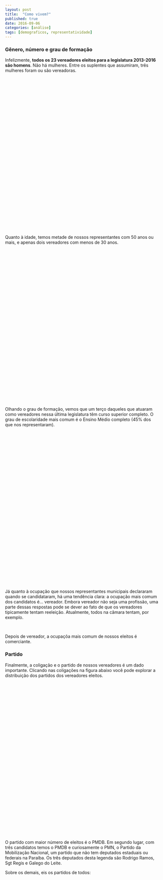 ```yaml
---
layout: post
title:  "Como vivem?"
published: true
date: 2016-09-06
categories: [análise]
tags: [demograficos, representatividade]
---
```










### Gênero, número e grau de formação

Infelizmente, **todos os 23 vereadores eleitos para a legislatura 2013-2016 são homens**. Não há mulheres. Entre os suplentes que assumiram, três mulheres foram ou são vereadoras. 

<!--html_preserve--><div id="htmlwidget-293" style="width:100%;height:500px;" class="highchart html-widget"></div>
<script type="application/json" data-for="htmlwidget-293">{"x":{"hc_opts":{"title":{"text":"Vereadores eleitos e suplentes por gênero"},"yAxis":{"title":"","type":"linear"},"credits":{"enabled":false},"exporting":{"enabled":false},"plotOptions":{"series":{"turboThreshold":0,"showInLegend":true,"marker":{"enabled":true}},"scatter":{"marker":{"symbol":"circle"}},"bubble":{"minSize":5,"maxSize":25},"treemap":{"layoutAlgorithm":"squarified"}},"series":[{"name":"Feminino","type":"column","data":[{"eleito":"Eleito","sexo":"Feminino","n":0,"y":0,"name":"Eleito"},{"eleito":"Suplente","sexo":"Feminino","n":3,"y":3,"name":"Suplente"}]},{"name":"Masculino","type":"column","data":[{"eleito":"Eleito","sexo":"Masculino","n":23,"y":23,"name":"Eleito"},{"eleito":"Suplente","sexo":"Masculino","n":10,"y":10,"name":"Suplente"}]}],"xAxis":{"type":"category","title":""}},"theme":{"chart":{"backgroundColor":"transparent"}},"conf_opts":{"global":{"Date":null,"VMLRadialGradientURL":"http =//code.highcharts.com/list(version)/gfx/vml-radial-gradient.png","canvasToolsURL":"http =//code.highcharts.com/list(version)/modules/canvas-tools.js","getTimezoneOffset":null,"timezoneOffset":0,"useUTC":true},"lang":{"contextButtonTitle":"Chart context menu","decimalPoint":".","downloadJPEG":"Download JPEG image","downloadPDF":"Download PDF document","downloadPNG":"Download PNG image","downloadSVG":"Download SVG vector image","drillUpText":"Back to {series.name}","invalidDate":null,"loading":"Loading...","months":["January","February","March","April","May","June","July","August","September","October","November","December"],"noData":"No data to display","numericSymbols":["k","M","G","T","P","E"],"printChart":"Print chart","resetZoom":"Reset zoom","resetZoomTitle":"Reset zoom level 1:1","shortMonths":["Jan","Feb","Mar","Apr","May","Jun","Jul","Aug","Sep","Oct","Nov","Dec"],"thousandsSep":" ","weekdays":["Sunday","Monday","Tuesday","Wednesday","Thursday","Friday","Saturday"]}},"type":"chart","fonts":[],"debug":false},"evals":[],"jsHooks":[]}</script><!--/html_preserve-->

Quanto à idade, temos metade de nossos representantes com 50 anos ou mais, e apenas dois vereadores com menos de 30 anos.

<!--html_preserve--><div id="htmlwidget-7017" style="width:100%;height:500px;" class="highchart html-widget"></div>
<script type="application/json" data-for="htmlwidget-7017">{"x":{"hc_opts":{"title":{"text":"Idade de nossos representantes"},"yAxis":{"title":"Quantidade nessa faixa"},"credits":{"enabled":false},"exporting":{"enabled":false},"plotOptions":{"series":{"turboThreshold":0}},"chart":{"zoomType":"x"},"tooltip":{"formatter":"function() { return  this.point.name + '<br/>' + this.y; }"},"series":[{"data":[{"x":25,"y":2,"name":"(20, 30]"},{"x":35,"y":7,"name":"(30, 40]"},{"x":45,"y":11,"name":"(40, 50]"},{"x":55,"y":8,"name":"(50, 60]"},{"x":65,"y":7,"name":"(60, 70]"},{"x":75,"y":0,"name":"(70, 80]"},{"x":85,"y":1,"name":"(80, 90]"}],"type":"column","pointRange":10,"groupPadding":0,"pointPadding":0,"borderWidth":0,"color":"#B71C1C","name":"Idade"}],"xAxis":{"title":"Faixa etária"}},"theme":{"chart":{"backgroundColor":"transparent"}},"conf_opts":{"global":{"Date":null,"VMLRadialGradientURL":"http =//code.highcharts.com/list(version)/gfx/vml-radial-gradient.png","canvasToolsURL":"http =//code.highcharts.com/list(version)/modules/canvas-tools.js","getTimezoneOffset":null,"timezoneOffset":0,"useUTC":true},"lang":{"contextButtonTitle":"Chart context menu","decimalPoint":".","downloadJPEG":"Download JPEG image","downloadPDF":"Download PDF document","downloadPNG":"Download PNG image","downloadSVG":"Download SVG vector image","drillUpText":"Back to {series.name}","invalidDate":null,"loading":"Loading...","months":["January","February","March","April","May","June","July","August","September","October","November","December"],"noData":"No data to display","numericSymbols":["k","M","G","T","P","E"],"printChart":"Print chart","resetZoom":"Reset zoom","resetZoomTitle":"Reset zoom level 1:1","shortMonths":["Jan","Feb","Mar","Apr","May","Jun","Jul","Aug","Sep","Oct","Nov","Dec"],"thousandsSep":" ","weekdays":["Sunday","Monday","Tuesday","Wednesday","Thursday","Friday","Saturday"]}},"type":"chart","fonts":[],"debug":false},"evals":["hc_opts.tooltip.formatter"],"jsHooks":[]}</script><!--/html_preserve-->



Olhando o grau de formação, vemos que um terço daqueles que atuaram como vereadores nessa última legislatura têm curso superior completo. O grau de escolaridade mais comum é o Ensino Médio completo (45% dos que nos representaram).

<!--html_preserve--><div id="htmlwidget-112" style="width:100%;height:500px;" class="highchart html-widget"></div>
<script type="application/json" data-for="htmlwidget-112">{"x":{"hc_opts":{"title":{"text":"Grau de formação"},"yAxis":{"title":"","type":"linear"},"credits":{"enabled":false},"exporting":{"enabled":false},"plotOptions":{"series":{"turboThreshold":0,"showInLegend":true,"marker":{"enabled":true}},"scatter":{"marker":{"symbol":"circle"}},"bubble":{"minSize":5,"maxSize":25},"treemap":{"layoutAlgorithm":"squarified"},"column":{"stacking":"normal"}},"series":[{"name":"Eleito","type":"column","data":[{"eleito":"Eleito","descricao_grau_instrucao":"Ensino Fundamental Incompleto","n":1,"y":1,"name":"Ensino Fundamental Incompleto"},{"eleito":"Eleito","descricao_grau_instrucao":"Ensino Fundamental Completo","n":4,"y":4,"name":"Ensino Fundamental Completo"},{"eleito":"Eleito","descricao_grau_instrucao":"Ensino Médio Completo","n":9,"y":9,"name":"Ensino Médio Completo"},{"eleito":"Eleito","descricao_grau_instrucao":"Superior Completo","n":9,"y":9,"name":"Superior Completo"}]},{"name":"Suplente","type":"column","data":[{"eleito":"Suplente","descricao_grau_instrucao":"Ensino Fundamental Incompleto","n":2,"y":2,"name":"Ensino Fundamental Incompleto"},{"eleito":"Suplente","descricao_grau_instrucao":"Ensino Fundamental Completo","n":1,"y":1,"name":"Ensino Fundamental Completo"},{"eleito":"Suplente","descricao_grau_instrucao":"Ensino Médio Completo","n":7,"y":7,"name":"Ensino Médio Completo"},{"eleito":"Suplente","descricao_grau_instrucao":"Superior Completo","n":3,"y":3,"name":"Superior Completo"}]}],"xAxis":{"type":"category","title":""},"colors":["darkblue","orange"]},"theme":{"chart":{"backgroundColor":"transparent"}},"conf_opts":{"global":{"Date":null,"VMLRadialGradientURL":"http =//code.highcharts.com/list(version)/gfx/vml-radial-gradient.png","canvasToolsURL":"http =//code.highcharts.com/list(version)/modules/canvas-tools.js","getTimezoneOffset":null,"timezoneOffset":0,"useUTC":true},"lang":{"contextButtonTitle":"Chart context menu","decimalPoint":".","downloadJPEG":"Download JPEG image","downloadPDF":"Download PDF document","downloadPNG":"Download PNG image","downloadSVG":"Download SVG vector image","drillUpText":"Back to {series.name}","invalidDate":null,"loading":"Loading...","months":["January","February","March","April","May","June","July","August","September","October","November","December"],"noData":"No data to display","numericSymbols":["k","M","G","T","P","E"],"printChart":"Print chart","resetZoom":"Reset zoom","resetZoomTitle":"Reset zoom level 1:1","shortMonths":["Jan","Feb","Mar","Apr","May","Jun","Jul","Aug","Sep","Oct","Nov","Dec"],"thousandsSep":" ","weekdays":["Sunday","Monday","Tuesday","Wednesday","Thursday","Friday","Saturday"]}},"type":"chart","fonts":[],"debug":false},"evals":[],"jsHooks":[]}</script><!--/html_preserve-->




Já quanto à ocupação que nossos representantes municipais declararam quando se candidataram, há uma tendência clara: a ocupação mais comum dos candidatos é... vereador. Embora vereador não seja uma profissão, uma parte dessas respostas pode se dever ao fato de que os vereadores tipicamente tentam reeleição. Atualmente, todos na câmara tentam, por exemplo. 

<!--html_preserve--><div id="htmlwidget-626" style="width:100%;height:auto;" class="datatables html-widget"></div>
<script type="application/json" data-for="htmlwidget-626">{"x":{"filter":"none","data":[["Vereador","Comerciante","Estudante, Bolsista, Estagiário E Assemelhados","Professor De Ensino Médio","Empresário","Outros","Servidor Público Federal","Advogado","Agricultor","Biólogo","Pedagogo","Policial Militar","Representante Comercial","Supervisor, Inspetor E Agente De Compras E Vendas"],[10,7,3,3,2,2,2,1,1,1,1,1,1,1]],"container":"<table class=\"display\">\n  <thead>\n    <tr>\n      <th>Ocupação\u003c/th>\n      <th>Quantos\u003c/th>\n    \u003c/tr>\n  \u003c/thead>\n\u003c/table>","options":{"pageLength":15,"columnDefs":[{"className":"dt-right","targets":1}],"order":[],"autoWidth":false,"orderClasses":false,"lengthMenu":[10,15,25,50,100]}},"evals":[],"jsHooks":[]}</script><!--/html_preserve-->

<br> 

Depois de vereador, a ocupaçõa mais comum de nossos eleitos é comerciante. 

### Partido

Finalmente, a coligação e o partido de nossos vereadores é um dado importante. Clicando nas coligações na figura abaixo você pode explorar a distribuição dos partidos dos vereadores eleitos. 




<!--html_preserve--><div id="htmlwidget-5665" style="width:100%;height:500px;" class="highchart html-widget"></div>
<script type="application/json" data-for="htmlwidget-5665">{"x":{"hc_opts":{"title":{"text":"Eleitos por coligação e partido"},"yAxis":{"title":{"text":null}},"credits":{"enabled":false},"exporting":{"enabled":false},"plotOptions":{"series":{"turboThreshold":0}},"series":[{"data":[{"name":"Campina Grande Ideal 1","sigla_partido":null,"value":3,"valuecolor":2,"level":1,"color":"#D3A362","id":"campina_grande_ideal_1","nome_legenda":null},{"name":"Campina Segue Em Frente I","sigla_partido":null,"value":4,"valuecolor":1,"level":1,"color":"#00C1BA","id":"campina_segue_em_frente_i","nome_legenda":null},{"name":"Campina Segue Em Frente Iii","sigla_partido":null,"value":1,"valuecolor":1,"level":1,"color":"#E68ECF","id":"campina_segue_em_frente_iii","nome_legenda":null},{"name":"Partido Isolado","sigla_partido":null,"value":3,"valuecolor":1,"level":1,"color":"#A1B453","id":"partido_isolado","nome_legenda":null},{"name":"Por Amor A Campina - Ii","sigla_partido":null,"value":1,"valuecolor":1,"level":1,"color":"#5BB5E2","id":"por_amor_a_campina_-_ii","nome_legenda":null},{"name":"Por Amor A Campina I","sigla_partido":null,"value":6,"valuecolor":3,"level":1,"color":"#EC929B","id":"por_amor_a_campina_i","nome_legenda":null},{"name":"Por Amor A Campina Iii","sigla_partido":null,"value":4,"valuecolor":2,"level":1,"color":"#53BF82","id":"por_amor_a_campina_iii","nome_legenda":null},{"name":"Pra Campina Crescer Em Paz I","sigla_partido":null,"value":1,"valuecolor":1,"level":1,"color":"#B79FEB","id":"pra_campina_crescer_em_paz_i","nome_legenda":null},{"name":"PC do B","sigla_partido":null,"value":1,"valuecolor":1,"level":2,"color":"#BE8541","id":"pc_do_b","parent":"campina_grande_ideal_1","nome_legenda":"Campina Grande Ideal 1"},{"name":"PSC","sigla_partido":null,"value":2,"valuecolor":1,"level":2,"color":"#B58A2F","id":"psc","parent":"campina_grande_ideal_1","nome_legenda":"Campina Grande Ideal 1"},{"name":"PMDB","sigla_partido":null,"value":4,"valuecolor":1,"level":2,"color":"#00A8A0","id":"pmdb","parent":"campina_segue_em_frente_i","nome_legenda":"Campina Segue Em Frente I"},{"name":"PTC","sigla_partido":null,"value":1,"valuecolor":1,"level":2,"color":"#CE6FB8","id":"ptc","parent":"campina_segue_em_frente_iii","nome_legenda":"Campina Segue Em Frente Iii"},{"name":"PMN","sigla_partido":null,"value":3,"valuecolor":1,"level":2,"color":"#87991A","id":"pmn","parent":"partido_isolado","nome_legenda":"Partido Isolado"},{"name":"PTN","sigla_partido":null,"value":1,"valuecolor":1,"level":2,"color":"#129CCC","id":"ptn","parent":"por_amor_a_campina_-_ii","nome_legenda":"Por Amor A Campina - Ii"},{"name":"PRP","sigla_partido":null,"value":2,"valuecolor":1,"level":2,"color":"#D17774","id":"prp","parent":"por_amor_a_campina_i","nome_legenda":"Por Amor A Campina I"},{"name":"PSB","sigla_partido":null,"value":1,"valuecolor":1,"level":2,"color":"#D5728A","id":"psb","parent":"por_amor_a_campina_i","nome_legenda":"Por Amor A Campina I"},{"name":"PSDB","sigla_partido":null,"value":3,"valuecolor":1,"level":2,"color":"#D3757F","id":"psdb","parent":"por_amor_a_campina_i","nome_legenda":"Por Amor A Campina I"},{"name":"DEM","sigla_partido":null,"value":2,"valuecolor":1,"level":2,"color":"#34A45A","id":"dem","parent":"por_amor_a_campina_iii","nome_legenda":"Por Amor A Campina Iii"},{"name":"PRB","sigla_partido":null,"value":2,"valuecolor":1,"level":2,"color":"#00A66A","id":"prb","parent":"por_amor_a_campina_iii","nome_legenda":"Por Amor A Campina Iii"},{"name":"PPS","sigla_partido":null,"value":1,"valuecolor":1,"level":2,"color":"#9D83D5","id":"pps","parent":"pra_campina_crescer_em_paz_i","nome_legenda":"Pra Campina Crescer Em Paz I"}],"type":"treemap","allowDrillToNode":true,"layoutAlgorithm":"squarified","name":"tmdata"}],"tooltip":{"pointFormat":"<b>{point.name}\u003c/b>:<br>\n             Eleitos: {point.value:,.0f}"}},"theme":{"chart":{"backgroundColor":"transparent"}},"conf_opts":{"global":{"Date":null,"VMLRadialGradientURL":"http =//code.highcharts.com/list(version)/gfx/vml-radial-gradient.png","canvasToolsURL":"http =//code.highcharts.com/list(version)/modules/canvas-tools.js","getTimezoneOffset":null,"timezoneOffset":0,"useUTC":true},"lang":{"contextButtonTitle":"Chart context menu","decimalPoint":".","downloadJPEG":"Download JPEG image","downloadPDF":"Download PDF document","downloadPNG":"Download PNG image","downloadSVG":"Download SVG vector image","drillUpText":"Back to {series.name}","invalidDate":null,"loading":"Loading...","months":["January","February","March","April","May","June","July","August","September","October","November","December"],"noData":"No data to display","numericSymbols":["k","M","G","T","P","E"],"printChart":"Print chart","resetZoom":"Reset zoom","resetZoomTitle":"Reset zoom level 1:1","shortMonths":["Jan","Feb","Mar","Apr","May","Jun","Jul","Aug","Sep","Oct","Nov","Dec"],"thousandsSep":" ","weekdays":["Sunday","Monday","Tuesday","Wednesday","Thursday","Friday","Saturday"]}},"type":"chart","fonts":[],"debug":false},"evals":[],"jsHooks":[]}</script><!--/html_preserve-->

O partido com maior número de eleitos é o PMDB. Em segundo lugar, com três candidatos temos o PMDB e curiosamente o PMN, o Partido da Mobilização Nacional, um partido que não tem deputados estaduais ou federais na Paraíba. Os três deputados desta legenda são Rodrigo Ramos, Sgt Regis e Galego do Leite. 

Sobre os demais, eis os partidos de todos: 

<!--html_preserve--><div id="htmlwidget-7156" style="width:100%;height:auto;" class="datatables html-widget"></div>
<script type="application/json" data-for="htmlwidget-7156">{"x":{"filter":"none","data":[["Napoleão Maracajá","Orlandino Farias","Lafite","Pimentel Filho","Dr. Olimpio","Metusela Agra","Ivan Batista","Alexandre Do Sindicato","Rodrigo Ramos","Sgt Regis","Galego Do Leite","Buchada","Joia Germano","Nelson Gomes","Murilo Galdino","Inácio Falcão","Tovar","Bruno Cunha Lima","Vaninho Aragao","Saulo Noronha","Marinaldo Cardoso","Lula Cabral","Prof. Miguel Rodrigues"],["PC do B","PSC","PSC","PMDB","PMDB","PMDB","PMDB","PTC","PMN","PMN","PMN","PTN","PRP","PRP","PSB","PSDB","PSDB","PSDB","DEM","DEM","PRB","PRB","PPS"],["Campina Grande Ideal 1","Campina Grande Ideal 1","Campina Grande Ideal 1","Campina Segue Em Frente I","Campina Segue Em Frente I","Campina Segue Em Frente I","Campina Segue Em Frente I","Campina Segue Em Frente Iii","Partido Isolado","Partido Isolado","Partido Isolado","Por Amor A Campina - Ii","Por Amor A Campina I","Por Amor A Campina I","Por Amor A Campina I","Por Amor A Campina I","Por Amor A Campina I","Por Amor A Campina I","Por Amor A Campina Iii","Por Amor A Campina Iii","Por Amor A Campina Iii","Por Amor A Campina Iii","Pra Campina Crescer Em Paz I"]],"container":"<table class=\"display\">\n  <thead>\n    <tr>\n      <th>Eleito\u003c/th>\n      <th>Partido\u003c/th>\n      <th>Coligação\u003c/th>\n    \u003c/tr>\n  \u003c/thead>\n\u003c/table>","options":{"pageLength":25,"order":[],"autoWidth":false,"orderClasses":false},"selection":{"mode":"multiple","selected":null,"target":"row"}},"evals":[],"jsHooks":[]}</script><!--/html_preserve-->

